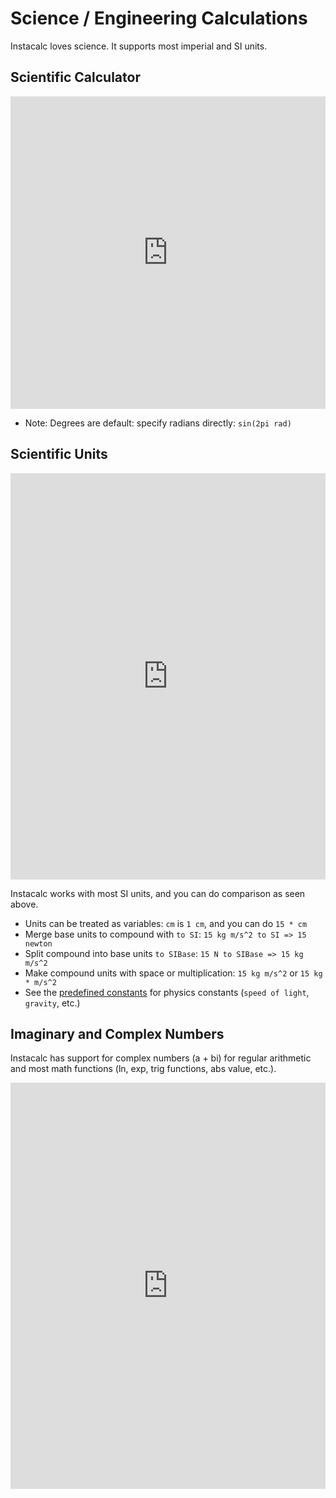 # Science / Engineering Calculations

Instacalc loves science. It supports most imperial and SI units.

## Scientific Calculator

<iframe src="https://instacalc.com/50007/embed" width="100%" height="500" frameborder="0"></iframe>

* Note: Degrees are default: specify radians directly: `sin(2pi rad)`


## Scientific Units

<iframe src="https://instacalc.com/56724/embed" width="100%" height="650" frameborder="0"></iframe>

Instacalc works with most SI units, and you can do comparison as seen above.
* Units can be treated as variables: `cm` is `1 cm`, and you can do `15 * cm`
* Merge base units to compound with `to SI`: `15 kg m/s^2 to SI => 15 newton`
* Split compound into base units `to SIBase`: `15 N to SIBase => 15 kg m/s^2`
* Make compound units with space or multiplication: `15 kg m/s^2` or `15 kg * m/s^2`
* See the [predefined constants](/reference.html#predefined-variables) for physics constants (`speed of light`, `gravity`, etc.)

## Imaginary and Complex Numbers

Instacalc has support for complex numbers (a + bi) for regular arithmetic and most math functions (ln, exp, trig functions, abs value, etc.).

<iframe src="https://instacalc.com/58510/embed" width="100%" height="650" frameborder="0"></iframe>



